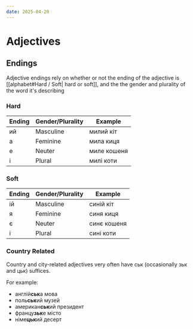 ```yaml
---
date: 2025-04-20
---
```

# Adjectives

## Endings
Adjective endings rely on whether or not the ending of the adjective is [[alphabet#Hard / Soft| hard or soft]], and the the gender and plurality of the word it's describing

### Hard

| Ending | Gender/Plurality | Example     |
| ------ | ---------------- | ----------- |
| ий     | Masculine        | милий кіт   |
| а      | Feminine         | мила киця   |
| е      | Neuter           | миле кошеня |
| і      | Plural           | милі коти   |

### Soft

| Ending | Gender/Plurality | Example     |
| ------ | ---------------- | ----------- |
| ій     | Masculine        | синій кіт   |
| я      | Feminine         | синя киця   |
| є      | Neuter           | синє кошеня |
| і      | Plural           | сині коти   |

### Country Related

Country and city-related adjectives very often have ськ (occasionally зьк and цьк) suffices. 

For example:

- англій**ськ**а мова 
- поль**ськ**ий музей
- американ**ськ**ий президент
- францу**зьк**е місто
- німе**цьк**ий десерт